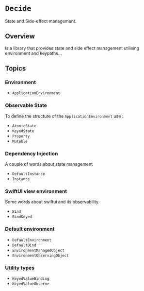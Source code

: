 # ``Decide``

State and Side-effect management.

## Overview

Is a library that provides state and side effect management utilising environment and keypaths...

## Topics

### Environment
- ``ApplicationEnvironment``

### Observable State

To define the structure of the ``ApplicationEnvironment`` use :

- ``AtomicState``
- ``KeyedState``
- ``Property``
- ``Mutable``

### Dependency Injection
A couple of words about state management
- ``DefaultInstance``
- ``Instance``

### SwiftUI view environment
Some words about swiftui and its observability

- ``Bind``
- ``BindKeyed``

### Default environment 
- ``DefaultEnvironment``
- ``DefaultBind``
- ``EnvironmentManagedObject``
- ``EnvironmentObservingObject``

### Utility types
- ``KeyedValueBinding``
- ``KeyedValueObserve``
